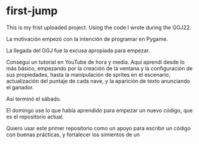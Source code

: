 # first-jump
This is my frist uploaded project. Using the code I wrote during the GGJ22.

 La motivación empezó con la intención de programar en Pygame.

 La llegada del GGJ fue la excusa apropiada para empezar.

Conseguí un tutorial en YouTube de hora y media. Aquí aprendí desde lo más básico, empezando por la creación de la ventana y la configuración de sus propiedades, hasta la manipulación de sprites en el escenario, actualización del puntaje de cada nave, y la aparición de texto anunciando el ganador.

Así terminó el sábado.

El domingo use lo que había aprendido para empezar un nuevo código, que es el repositorio actual.

Quiero usar este primer repositorio como un apoyo para escribir un código con buenas prácticas, y fortalecer los simientos de un 